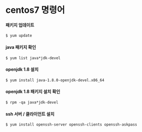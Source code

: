 centos7 명령어
==============

#### 패키지 업데이트

```
$ yum update
```

#### java 패키지 확인

```
$ yum list java*jdk-devel
```

#### openjdk 1.8 설치

```
$ yum install java-1.8.0-openjdk-devel.x86_64
```

#### openjdk 1.8 패키지 설치 확인

```
$ rpm -qa java*jdk-devel
```

#### ssh 서버 / 클라이언트 설치

```
$ yum install openssh-server openssh-clients openssh-askpass
```
